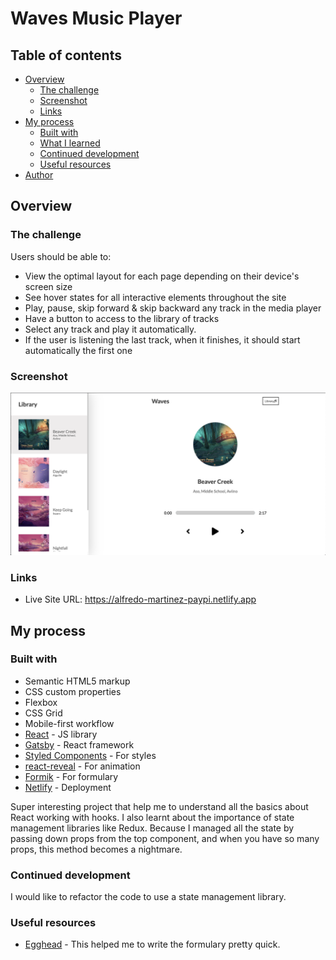 # Waves Music Player 

## Table of contents

- [Overview](#overview)
  - [The challenge](#the-challenge)
  - [Screenshot](#screenshot)
  - [Links](#links)
- [My process](#my-process)
  - [Built with](#built-with)
  - [What I learned](#what-i-learned)
  - [Continued development](#continued-development)
  - [Useful resources](#useful-resources)
- [Author](#author)

## Overview

### The challenge

Users should be able to:

- View the optimal layout for each page depending on their device's screen size
- See hover states for all interactive elements throughout the site
- Play, pause, skip forward & skip backward any track in the media player
- Have a button to access to the library of tracks
- Select any track and play it automatically.
- If the user is listening the last track, when it finishes, it should start automatically the first one

### Screenshot

![screenshot of player](https://github.com/AMartinezSounds/alfredo-music-player/blob/main/screenshot.png)


### Links

- Live Site URL: https://alfredo-martinez-paypi.netlify.app

## My process

### Built with

- Semantic HTML5 markup
- CSS custom properties
- Flexbox
- CSS Grid
- Mobile-first workflow
- [React](https://reactjs.org/) - JS library
- [Gatsby](https://www.gatsbyjs.com) - React framework
- [Styled Components](https://styled-components.com/) - For styles
- [react-reveal](https://www.react-reveal.com) - For animation
- [Formik](https://formik.org) - For formulary
- [Netlify](https://app.netlify.com/teams/alfre-canos13/overview) - Deployment

Super interesting project that help me to understand all the basics about React working with hooks. 
I also learnt about the importance of state management libraries like Redux. Because I managed all the state by passing down props from the top component, and when you have so many props, this method becomes a nightmare.  

### Continued development

I would like to refactor the code to use a state management library.

### Useful resources

- [Egghead](https://egghead.io/courses/create-forms-in-react-applications-with-react-final-form-2bcd34cb) - This helped me to write the formulary pretty quick.
